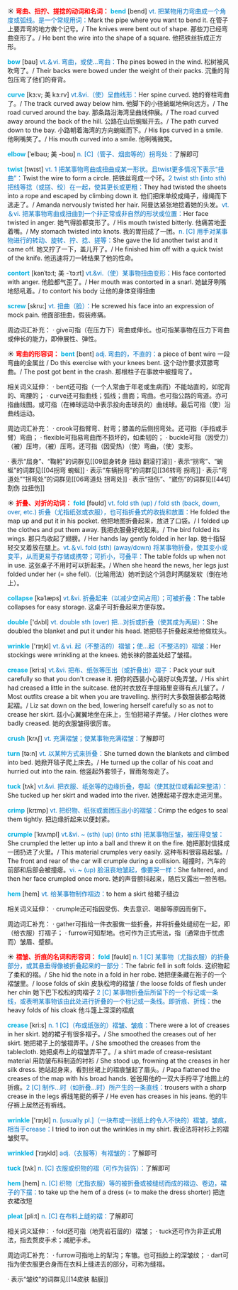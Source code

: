 ☀ <font color="red">**弯曲、扭拧、搓捻的动词和名词：**</font>
<font color="sky blue">**bend**</font> [bend] 
<font color="#0070c0">vt. 把某物用力弯曲成一个角度或弧线。是一个常规用词：</font>Mark the pipe where you want to bend it. 在管子上要弄弯的地方做个记号。/ The knives were bent out of shape. 那些刀已经弯曲变形了。/ He bent the wire into the shape of a square. 他把铁丝折成正方形。

<font color="sky blue">**bow**</font> [baʊ] 
<font color="#0070c0">vt.＆vi. 弯曲，或使…弯曲：</font>The pines bowed in the wind. 松树被风吹弯了。/ Their backs were bowed under the weight of their packs. 沉重的背包压弯了他们的脊背。
          
<font color="sky blue">**curve**</font> [kɜ:v; 美 kɜ:rv]
<font color="#0070c0">vt.&vi.（使）呈曲线形：</font>Her spine curved. 她的脊柱弯曲了。/ The track curved away below him. 他脚下的小径蜿蜒地伸向远方。/ The road curved around the bay. 那条路沿海湾呈曲线伸展。/ The road curved away around the back of the hill. 公路在山后蜿蜒开去。/ The path curved down to the bay. 小路朝着海湾的方向蜿蜒而下。/ His lips curved in a smile. 他咧嘴笑了。/ His mouth curved into a smile. 他咧嘴微笑。

<font color="sky blue">**elbow**</font> [ˈelbəʊ; 美 -boʊ]
<font color="#0070c0">n. [C]（管子、烟囱等的）拐弯处：</font>了解即可

<font color="sky blue">**twist**</font> [twɪst] 
<font color="#0070c0">vt. 1 把某事物弯曲或扭曲成某一形状。且twist更多情况下表示“扭曲”：</font>Twist the wire to form a circle. 把铁丝弯成一个环。<font color="#0070c0">2 twist sth (into sth) 把线等捻（或搓、绞）在一起，使其更长或更粗：</font>They had twisted the sheets into a rope and escaped by climbing down it. 他们把床单绞成绳子，缘绳而下逃走了。/ Amanda nervously twisted her hair. 阿曼达紧张地捻着她的头发。<font color="#0070c0">vt.＆vi. 把某事物弯曲或扭曲到一个非正常或非自然的形状或位置：</font>Her face twisted in anger. 她气得脸都变形了。/ His mouth twisted bitterly. 他痛苦地歪着嘴。/ My stomach twisted into knots. 我的胃扭成了一团。<font color="#0070c0">n. [C] 用手对某事物进行的转动、旋转、拧、捻、搓等：</font>She gave the lid another twist and it came off. 她又拧了一下，盖儿开了。/ He finished him off with a quick twist of the knife. 他迅速将刀一转结果了他的性命。
  
<font color="sky blue">**contort**</font> [kənˈtɔ:t; 美 -ˈtɔ:rt]
<font color="#0070c0">vt.&vi.（使）某事物扭曲变形：</font>His face contorted with anger. 他脸都气歪了。/ Her mouth was contorted in a snarl. 她龇牙咧嘴地怒吼着。/ to contort his body 让他的身体变得扭曲
           
<font color="sky blue">**screw**</font> [skru:]
<font color="#0070c0">vt. 扭曲（脸）：</font>He screwed his face into an expression of mock pain. 他面部扭曲，假装疼痛。

周边词汇补充：
· give可指（在压力下）弯曲或伸长。也可指某事物在压力下弯曲或伸长的能力，即伸展性、弹性。

☀ <font color="red">**弯曲的形容词：**</font>
<font color="sky blue">**bent**</font> [bent] 
<font color="#0070c0">adj. 弯曲的，不直的：</font>a piece of bent wire 一段弯曲的金属丝 / Do this exercise with your knees bent. 这个动作要求双膝弯曲。/ The post got bent in the crash. 那根柱子在事故中被撞弯了。

相关词义延伸：
· bent还可指（一个人常由于年老或生病而）不能站直的，如驼背的、弯腰的；
· curve还可指曲线；弧线；曲面；弯曲。也可指公路的弯道。亦可指曲线图。或可指（在棒球运动中表示投向击球员的）曲线球。最后可指（使）沿曲线运动。

周边词汇补充：
· crook可指臂弯、肘弯；膝盖的后侧拐弯处。还可指（手指或手臂）弯曲；
· flexible可指易弯曲而不损坏的，如柔韧的；
· buckle可指（因受力）（被）压垮，（被）压弯。还可指（因受热）（使）弯曲，（使）变形。

· 表示“屈身”、“鞠躬”的词群见[[09屈身转身 扭动 翻滚打滚]]
· 表示“拐弯”、“蜿蜒”的词群见[[04拐弯 蜿蜒]]
· 表示“车辆拐弯”的词群见[[36转弯 拐弯]]
· 表示“弯道处”“拐弯处”的词群见[[06弯道处 拐弯处]]
· 表示“扭伤”、“崴伤”的词群见[[44切割伤 拉扭伤]]

☀ <font color="red">**折叠、对折的动词：**</font>
<font color="sky blue">**fold**</font> [fəʊld] 
<font color="#0070c0">vt. fold sth (up) / fold sth (back, down, over, etc.) 折叠（尤指纸张或衣服），也可指折叠式的收拢和放置：</font>He folded the map up and put it in his pocket. 他把地图折叠起来，放进了口袋。/ I folded up the clothes and put them away. 我把衣服叠好收起来。/ The bird folded its wings. 那只鸟收起了翅膀。/ Her hands lay gently folded in her lap. 她十指轻轻交叉着放在腿上。<font color="#0070c0">vt.＆vi. fold (sth) (away/down) 将某事物折叠，使其变小或变平，从而更易于存储或携带；可折小，可叠平：</font>The table folds up when not in use. 这张桌子不用时可以折起来。/ When she heard the news, her legs just folded under her (= she fell).（比喻用法）她听到这个消息时两腿发软（倒在地上）。
           
<font color="sky blue">**collapse**</font> [kəˈlæps]
<font color="#0070c0">vt.&vi. 折叠起来（以减少空间占用）；可被折叠：</font>The table collapses for easy storage. 这桌子可折叠起来方便存放。

<font color="sky blue">**double**</font> ['dʌbl] 
<font color="#0070c0">vt. double sth (over) 把…对折或折叠（使其成为两层）：</font>She doubled the blanket and put it under his head. 她把毯子折叠起来给他做枕头。

<font color="sky blue">**wrinkle**</font> ['rɪŋkl] 
<font color="#0070c0">vt.＆vi. 起（不整洁的）褶皱；使…起（不整洁的）褶皱：</font>Her stockings were wrinkling at the knees. 她长袜的膝盖处起了皱褶。
                      
<font color="sky blue">**crease**</font> [kri:s]
<font color="#0070c0">vt.&vi. 把布、纸张等压出（或折叠出）褶子：</font>Pack your suit carefully so that you don't crease it. 把你的西装小心装好以免弄皱。/ His shirt had creased a little in the suitcase. 他的衬衣放在手提箱里变得有点儿皱了。/ Most outfits crease a bit when you are travelling. 旅行时大多数服装都会略微起褶。/ Liz sat down on the bed, lowering herself carefully so as not to crease her skirt. 兹小心翼翼地坐在床上，生怕把裙子弄皱。/ Her clothes were badly creased. 她的衣服皱得很厉害。

<font color="sky blue">**crush**</font> [krʌʃ]
<font color="#0070c0">vt. 充满褶皱；使某事物充满褶皱：</font>了解即可

<font color="sky blue">**turn**</font> [tə:n] 
<font color="#0070c0">vt. 以某种方式来折叠：</font>She turned down the blankets and climbed into bed. 她掀开毯子爬上床去。/ He turned up the collar of his coat and hurried out into the rain. 他竖起外套领子，冒雨匆匆走了。
       
<font color="sky blue">**tuck**</font> [tʌk]
<font color="#0070c0">vt.&vi. 把衣服、纸张等的边缘折叠，卷起（使其就位或看起来整洁）：</font>She tucked up her skirt and waded into the river. 她撩起裙子蹚水走进河里。
       
<font color="sky blue">**crimp**</font> [krɪmp]
<font color="#0070c0">vt. 把织物、纸张或面团压出小的褶皱：</font>Crimp the edges to seal them tightly. 把边缘折起来以便封紧。

<font color="sky blue">**crumple**</font> [ˈkrʌmpl]
<font color="#0070c0">vt.&vi. ~ (sth) (up) (into sth) 把某事物压皱，被压得变皱：</font>She crumpled the letter up into a ball and threw it on the fire. 她把那封信揉成一团扔进了火里。/ This material crumples very easily. 这种布料很容易起皱。/ The front and rear of the car will crumple during a collision. 碰撞时，汽车的前部和后部会被撞瘪。<font color="#0070c0">vi. ~ (up) 脸沮丧地皱起，像要哭一样：</font>She faltered, and then her face crumpled once more. 她的声音颤抖起来，随后又露出一脸苦相。

<font color="sky blue">**hem**</font> [hem]
<font color="#0070c0">vt. 给某事物制作褶边：</font>to hem a skirt 给裙子缝边

相关词义延伸：
· crumple还可指因受伤、失去意识、喝醉等原因而倒下。

周边词汇补充：
· gather可指给一件衣服做一些折叠，并将折叠处缝纫在一起，即（给衣服）打褶子；
· furrow可知犁地。也可作为正式用法，指（通常由于忧虑而）皱眉、蹙额。

☀ <font color="red">**褶皱、折痕的名词和形容词：**</font>
<font color="sky blue">**fold**</font> [fəʊld] 
<font color="#0070c0">n. 1 [C] 某事物（尤指衣服）的折叠部分，或其悬垂得像被折叠起来的一部分：</font>The fabric fell in soft folds. 这织物起了柔和的褶。/ She hid the note in a fold in her robe. 她把便条藏在袍子的一个褶皱里。/ loose folds of skin 皮肤松垮的褶皱 / the loose folds of flesh under her chin 她下巴下松松的肉褶子 <font color="#0070c0">2 [C] 某事物折叠后所留下的一个标记或一条线，或表明某事物该由此处进行折叠的一个标记或一条线。即折痕、折线：</font>the heavy folds of his cloak 他斗篷上深深的褶痕
           
<font color="sky blue">**crease**</font> [kri:s]
<font color="#0070c0">n. 1 [C]（布或纸张的）褶皱、皱痕：</font>There were a lot of creases in her skirt. 她的裙子有很多褶子。/ She smoothed the creases out of her skirt. 她把裙子上的皱褶弄平。/ She smoothed the creases from the tablecloth. 她把桌布上的褶皱弄平了。/ a shirt made of crease-resistant material 用防皱布料制造的衬衫 / She stood up, frowning at the creases in her silk dress. 她站起身来，看到丝裙上的褶痕皱起了眉头。/ Papa flattened the creases of the map with his broad hands. 爸爸用他的一双大手捋平了地图上的折痕。<font color="#0070c0">2 [C] 制作…时（如折叠…时）所产生的一条直线：</font>trousers with a sharp crease in the legs 裤线笔挺的裤子 / He even has creases in his jeans. 他的牛仔裤上居然还有裤线。

<font color="sky blue">**wrinkle**</font> ['rɪŋkl] 
<font color="#0070c0">n. [usually pl.]（一块布或一张纸上的令人不快的）褶皱，皱痕，相当于crease：</font>I tried to iron out the wrinkles in my shirt. 我设法将衬衫上的褶皱熨平。
            
<font color="sky blue">**wrinkled**</font> [ˈrɪŋkld]
<font color="#0070c0">adj.（衣服等）有褶皱的：</font>了解即可

<font color="sky blue">**tuck**</font> [tʌk]
<font color="#0070c0">n. [C] 衣服或织物的褶（可作为装饰）：</font>了解即可

<font color="sky blue">**hem**</font> [hem]
<font color="#0070c0">n. [C] 织物（尤指衣服）等的被折叠或被缝纫而成的褶边、卷边，裙子的下摆：</font>to take up the hem of a dress (= to make the dress shorter) 把连衣裙改短

<font color="sky blue">**pleat**</font> [pli:t]
<font color="#0070c0">n. [C] 在布料上缝的褶：</font>了解即可

相关词义延伸：
· fold还可指（地壳岩石层的）褶皱；
· tuck还可作为非正式用法，指去赘皮手术；减肥手术。

周边词汇补充：
· furrow可指地上的犁沟；车辙。也可指脸上的深皱纹；
· dart可指为使衣服更合身而在衣料上缝进去的部分，可称为缝褶。

· 表示“皱纹”的词群见[[14皮肤 黏膜]]

